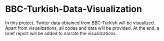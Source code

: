 # BBC-Turkish-Data-Visualization
In this project, Twitter data obtained from BBC-Turkish will be visualized. Apart from visualizations, all codes and data will be provided. At the end, a brief report will be added to narrate the visualizations.
